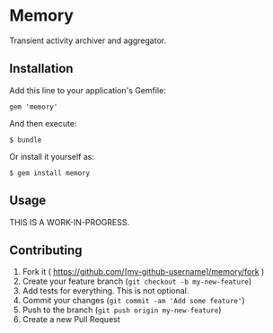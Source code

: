 # Memory

Transient activity archiver and aggregator.

## Installation

Add this line to your application's Gemfile:

    gem 'memory'

And then execute:

    $ bundle

Or install it yourself as:

    $ gem install memory

## Usage

THIS IS A WORK-IN-PROGRESS.

## Contributing

1. Fork it ( https://github.com/[my-github-username]/memory/fork )
2. Create your feature branch (`git checkout -b my-new-feature`)
3. Add tests for everything. This is not optional.
4. Commit your changes (`git commit -am 'Add some feature'`)
5. Push to the branch (`git push origin my-new-feature`)
6. Create a new Pull Request
